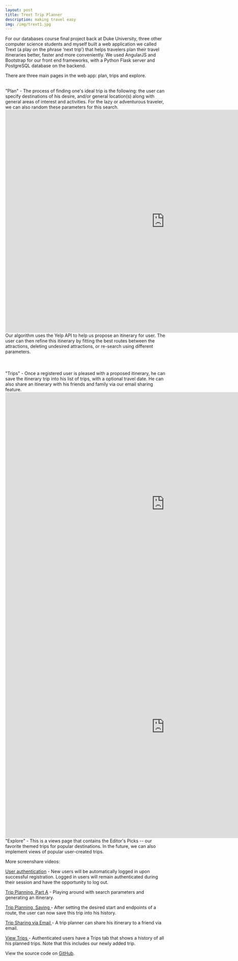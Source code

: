 ```yaml
---
layout: post
title: Trext Trip Planner 
description: making travel easy
img: /img/trext1.jpg
---
```


For our databases course final project back at Duke University, three other computer science students and myself built a web application we called Trext (a play on the phrase ‘next trip’) that helps travelers plan their travel itineraries better, faster and more conveniently. We used AngularJS and Bootstrap for our front end frameworks, with a Python Flask server and PostgreSQL database on the backend. 

There are three main pages in the web app: plan, trips and explore. 

<br>
"Plan" - The process of finding one's ideal trip is the following: the user can specify destinations of his desire, and/or general location(s) along with general areas of interest and activities. For the lazy or adventurous traveler, we can also random these parameters for this search. 
<div class="vid_row">
 <iframe src="http://screencast.com/t/NzXaakQJGrvU" width="1000" height="700" frameborder="0" webkitallowfullscreen mozallowfullscreen allowfullscreen></iframe>
</div>

<div class="col three caption">
Our algorithm uses the Yelp API to help us propose an itinerary for user. The user can then refine this itinerary by fitting the best routes between the attractions, deleting undesired attractions, or re-search using different parameters.
</div>
<br>
<br>
<br>
"Trips" - Once a registered user is pleased with a proposed itinerary, he can save the itinerary trip into his list of trips, with a optional travel date. He can also share an itinerary with his friends and family via our email sharing feature.
<div class="vid_row">
  <iframe src="http://screencast.com/t/FQgqwZtEu7N" width="1000" height="700" frameborder="0" webkitallowfullscreen mozallowfullscreen allowfullscreen></iframe>
</div>

<div class="col three caption">

</div>


<div class="vid_row">
  <iframe src="http://screencast.com/t/WRlNvjKZmf" width="1000" height="700" frameborder="0" webkitallowfullscreen mozallowfullscreen allowfullscreen></iframe>
</div>
<div class="col three caption">

</div>
"Explore" - This is a views page that contains the Editor's Picks -- our favorite themed trips for popular destinations. In the future, we can also implement views of popular user-created trips.

<br>

More screenshare videos:


<a href="http://screencast.com/t/UOqUCgjqAq">User authentication</a> - New users will be automatically logged in upon successful registration. Logged in users will remain authenticated during their session and have the opportunity to log out.

<a href="http://screencast.com/t/NzXaakQJGrvU">Trip Planning, Part A</a> - Playing around with search parameters and generating an itinerary.

<a href="http://screencast.com/t/FQgqwZtEu7N">Trip Planning, Saving </a> - After setting the desired start and endpoints of a route, the user can now save this trip into his history.

<a href="http://screencast.com/t/WRlNvjKZmf">Trip Sharing via Email </a> - A trip planner can share his itinerary to a friend via email.

<a href="http://screencast.com/t/HMnymerX04">View Trips </a> - Authenticated users have a Trips tab that shows a history of all his planned trips. Note that this includes our newly added trip.

View the source code on <a href="https://github.com/catzhangy1/cs316_trext">GitHub</a>. 